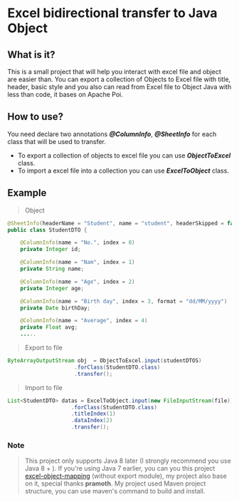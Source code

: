 
# Excel bidirectional transfer to Java Object

## What is it?
This is a small project that will help you interact with excel file and object are easier than. You can export a collection of Objects to Excel file with title, header, basic style and you also can read from Excel file to Object Java with less than code, it bases on Apache Poi.
## How to use?
You need declare two annotations ***@ColumnInfo***,  ***@SheetInfo*** for each class that will be used to transfer.
- To export a collection of objects to excel file you can use ***ObjectToExcel***  class.
- To import a excel file into a collection you can use ***ExcelToObject*** class.
## Example
> Object
```java
@SheetInfo(headerName = "Student", name = "student", headerSkipped = false)
public class StudentDTO {

    @ColumnInfo(name = "No.", index = 0)
    private Integer id;

    @ColumnInfo(name = "Nam", index = 1)
    private String name;

    @ColumnInfo(name = "Age", index = 2)
    private Integer age;

    @ColumnInfo(name = "Birth day", index = 3, format = "dd/MM/yyyy")
    private Date birthDay;

    @ColumnInfo(name = "Average", index = 4)
    private Float avg;
    .....
```
>  Export to file 
```java
ByteArrayOutputStream obj  = ObjectToExcel.input(studentDTOS)
                     .forClass(StudentDTO.class)
                     .transfer();
```
> Import to file
```java
List<StudentDTO> datas = ExcelToObject.input(new FileInputStream(file))
                    .forClass(StudentDTO.class)
                    .titleIndex(1)
                    .dataIndex(2)
                    .transfer();
```

### Note
> This project only supports Java 8 later (I strongly recommend you use Java 8 + ).  If you're using Java 7 earlier, you can you this project  [excel-object-mapping](https://github.com/pramoth/excel-object-mapping) (without export module), my project also base on it, special thanks **pramoth**. My project used Maven project structure, you can use maven's command to build and install.